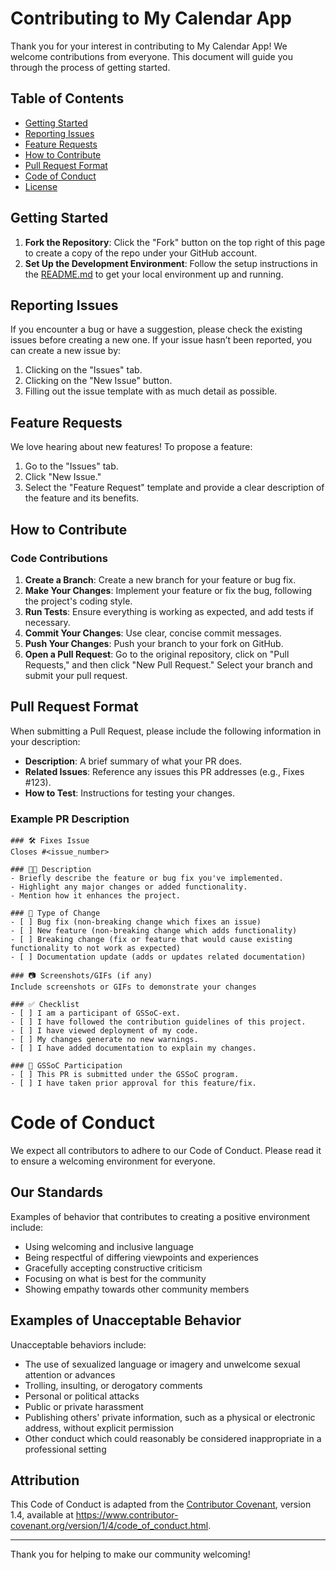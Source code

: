 # Contributing to My Calendar App

Thank you for your interest in contributing to My Calendar App! We welcome contributions from everyone. This document will guide you through the process of getting started.

## Table of Contents

- [Getting Started](#getting-started)
- [Reporting Issues](#reporting-issues)
- [Feature Requests](#feature-requests)
- [How to Contribute](#how-to-contribute)
- [Pull Request Format](#pull-request-format)
- [Code of Conduct](#code-of-conduct)
- [License](#license)

## Getting Started

1. **Fork the Repository**: Click the "Fork" button on the top right of this page to create a copy of the repo under your GitHub account.
2. **Set Up the Development Environment**: Follow the setup instructions in the [README.md](README.md) to get your local environment up and running.

## Reporting Issues

If you encounter a bug or have a suggestion, please check the existing issues before creating a new one. If your issue hasn’t been reported, you can create a new issue by:

1. Clicking on the "Issues" tab.
2. Clicking on the "New Issue" button.
3. Filling out the issue template with as much detail as possible.

## Feature Requests

We love hearing about new features! To propose a feature:

1. Go to the "Issues" tab.
2. Click "New Issue."
3. Select the "Feature Request" template and provide a clear description of the feature and its benefits.

## How to Contribute

### Code Contributions

1. **Create a Branch**: Create a new branch for your feature or bug fix.
2. **Make Your Changes**: Implement your feature or fix the bug, following the project's coding style.
3. **Run Tests**: Ensure everything is working as expected, and add tests if necessary.
4. **Commit Your Changes**: Use clear, concise commit messages.
5. **Push Your Changes**: Push your branch to your fork on GitHub.
6. **Open a Pull Request**: Go to the original repository, click on "Pull Requests," and then click "New Pull Request." Select your branch and submit your pull request.

## Pull Request Format

When submitting a Pull Request, please include the following information in your description:

- **Description**: A brief summary of what your PR does.
- **Related Issues**: Reference any issues this PR addresses (e.g., Fixes #123).
- **How to Test**: Instructions for testing your changes.

### Example PR Description

```
### 🛠️ Fixes Issue
Closes #<issue_number>

### 👨‍💻 Description
- Briefly describe the feature or bug fix you've implemented.
- Highlight any major changes or added functionality.
- Mention how it enhances the project.

### 📄 Type of Change
- [ ] Bug fix (non-breaking change which fixes an issue)
- [ ] New feature (non-breaking change which adds functionality)
- [ ] Breaking change (fix or feature that would cause existing functionality to not work as expected)
- [ ] Documentation update (adds or updates related documentation)

### 📷 Screenshots/GIFs (if any)
Include screenshots or GIFs to demonstrate your changes

### ✅ Checklist
- [ ] I am a participant of GSSoC-ext.
- [ ] I have followed the contribution guidelines of this project.
- [ ] I have viewed deployment of my code.
- [ ] My changes generate no new warnings.
- [ ] I have added documentation to explain my changes.

### 🤝 GSSoC Participation
- [ ] This PR is submitted under the GSSoC program.
- [ ] I have taken prior approval for this feature/fix.
```
# Code of Conduct

We expect all contributors to adhere to our Code of Conduct. Please read it to ensure a welcoming environment for everyone.

## Our Standards

Examples of behavior that contributes to creating a positive environment include:

- Using welcoming and inclusive language
- Being respectful of differing viewpoints and experiences
- Gracefully accepting constructive criticism
- Focusing on what is best for the community
- Showing empathy towards other community members

## Examples of Unacceptable Behavior

Unacceptable behaviors include:

- The use of sexualized language or imagery and unwelcome sexual attention or advances
- Trolling, insulting, or derogatory comments
- Personal or political attacks
- Public or private harassment
- Publishing others' private information, such as a physical or electronic address, without explicit permission
- Other conduct which could reasonably be considered inappropriate in a professional setting

## Attribution

This Code of Conduct is adapted from the [Contributor Covenant](https://www.contributor-covenant.org), version 1.4, available at https://www.contributor-covenant.org/version/1/4/code_of_conduct.html.


---

Thank you for helping to make our community welcoming!

